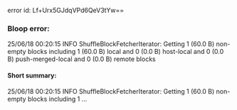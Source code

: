error id: Lf+Urx5GJdqVPd6QeV3tYw==
### Bloop error:

25/06/18 00:20:15 INFO ShuffleBlockFetcherIterator: Getting 1 (60.0 B) non-empty blocks including 1 (60.0 B) local and 0 (0.0 B) host-local and 0 (0.0 B) push-merged-local and 0 (0.0 B) remote blocks
#### Short summary: 

25/06/18 00:20:15 INFO ShuffleBlockFetcherIterator: Getting 1 (60.0 B) non-empty blocks including 1 ...